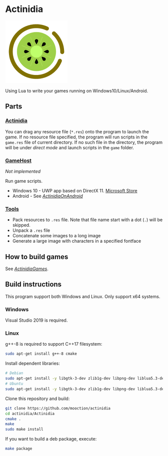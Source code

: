 # Actinidia

![logo](Actinidia/logo.png)

Using Lua to write your games running on Windows10/Linux/Android.

## Parts

### [Actinidia](Actinidia)

You can drag any resource file (`*.res`) onto the program to launch the game. If no resource file specified, the program will run scripts in the `game.res` file of current directory. If no such file in the directory, the program will be under *direct mode* and launch scripts in the `game` folder.

### [GameHost](GameHost)

*Not implemented*

Run game scripts.

- Windows 10 - UWP app based on DirectX 11. [Microsoft Store](https://www.microsoft.com/zh-cn/p/xaml-controls-gallery/9msvh128x2zt)
- Android - See [*ActinidiaOnAndroid*](https://github.com/mooction/ActinidiaOnAndroid)

### [Tools](Tools)

- Pack resources to `.res` file. Note that file name start with a dot (`.`) will be skipped.
- Unpack a `.res` file
- Concatenate some images to a long image
- Generate a large image with characters in a specified fontface

## How to build games

See [*ActinidiaGames*](https://github.com/mooction/ActinidiaGames).

## Build instructions

This program support both Windows and Linux. Only support x64 systems.

### Windows

Visual Studio 2019 is required.

### Linux 

g++-8 is required to support C++17 filesystem:

```bash
sudo apt-get install g++-8 cmake
```

Install dependent libraries:

```bash
# Debian
sudo apt-get install -y libgtk-3-dev zlib1g-dev libpng-dev liblua5.3-dev libjpeg62-turbo-dev
# Ubuntu
sudo apt-get install -y libgtk-3-dev zlib1g-dev libpng-dev liblua5.3-dev libjpeg62-dev
```

Clone this repository and build:

```bash
git clone https://github.com/mooction/actinidia
cd actinidia/Actinidia
cmake .
make
sudo make install
```

If you want to build a deb package, execute:

```bash
make package
```
